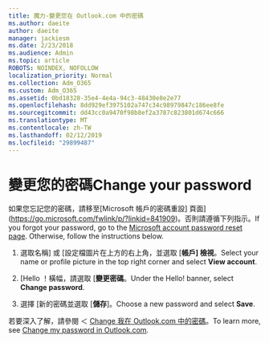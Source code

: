```yaml
---
title: 魔力-變更您在 Outlook.com 中的密碼
ms.author: daeite
author: daeite
manager: jackiesm
ms.date: 2/23/2018
ms.audience: Admin
ms.topic: article
ROBOTS: NOINDEX, NOFOLLOW
localization_priority: Normal
ms.collection: Adm_O365
ms.custom: Adm_O365
ms.assetid: 0bd18328-35e4-4e4a-94c3-48430e8e2e77
ms.openlocfilehash: 8dd929ef3975102a747c34c98979847c186ee8fe
ms.sourcegitcommit: dd43cc0a9470f98b8ef2a3787c823801d674c666
ms.translationtype: MT
ms.contentlocale: zh-TW
ms.lasthandoff: 02/12/2019
ms.locfileid: "29899487"
---
```

# <a name="change-your-password"></a><span data-ttu-id="bb255-102">變更您的密碼</span><span class="sxs-lookup"><span data-stu-id="bb255-102">Change your password</span></span>

<span data-ttu-id="bb255-p101">如果您忘記您的密碼，請移至[Microsoft 帳戶的密碼重設] 頁面](https://go.microsoft.com/fwlink/p/?linkid=841909)。否則請遵循下列指示。</span><span class="sxs-lookup"><span data-stu-id="bb255-p101">If you forgot your password, go to the [Microsoft account password reset page](https://go.microsoft.com/fwlink/p/?linkid=841909). Otherwise, follow the instructions below.</span></span>
  
1. <span data-ttu-id="bb255-105">選取名稱] 或 [設定檔圖片在上方的右上角，並選取 [**帳戶] 檢視**。</span><span class="sxs-lookup"><span data-stu-id="bb255-105">Select your name or profile picture in the top right corner and select **View account**.</span></span> 
    
2. <span data-ttu-id="bb255-p102">[Hello ！橫幅，請選取 [**變更密碼**。</span><span class="sxs-lookup"><span data-stu-id="bb255-p102">Under the Hello! banner, select **Change password**.</span></span> 
    
3. <span data-ttu-id="bb255-108">選擇 [新的密碼並選取 [**儲存**]。</span><span class="sxs-lookup"><span data-stu-id="bb255-108">Choose a new password and select **Save**.</span></span> 
    
<span data-ttu-id="bb255-109">若要深入了解，請參閱 ＜ [Change 我在 Outlook.com 中的密碼](https://support.office.com/article/2138d690-811c-4545-b2f3-e4dbe80c9735.aspx)。</span><span class="sxs-lookup"><span data-stu-id="bb255-109">To learn more, see [Change my password in Outlook.com](https://support.office.com/article/2138d690-811c-4545-b2f3-e4dbe80c9735.aspx).</span></span>
  


